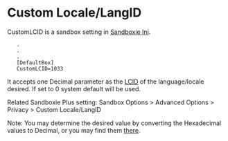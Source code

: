 # Custom Locale/LangID

CustomLCID is a sandbox setting in [Sandboxie Ini](SandboxieIni.md).

```
   .
   .
   .
   [DefaultBox]
   CustomLCID=1033
```

It accepts one Decimal parameter as the [LCID](https://learn.microsoft.com/en-us/openspecs/windows_protocols/ms-lcid/70feba9f-294e-491e-b6eb-56532684c37f) of the language/locale desired.
If set to 0 system default will be used.

Related Sandboxie Plus setting: Sandbox Options > Advanced Options > Privacy > Custom Locale/LangID

Note: You may determine the desired value by converting the Hexadecimal values to Decimal, or you may find them [there](https://learn.microsoft.com/en-us/openspecs/office_standards/ms-oe376/6c085406-a698-4e12-9d4d-c3b0ee3dbc4a).
